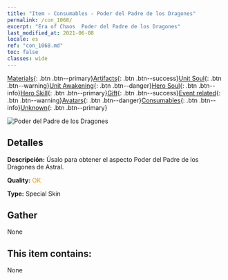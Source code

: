 ```yaml
---
title: "Item - Consumables - Poder del Padre de los Dragones"
permalink: /con_1068/
excerpt: "Era of Chaos  Poder del Padre de los Dragones"
last_modified_at: 2021-06-08
locale: es
ref: "con_1068.md"
toc: false
classes: wide
---
```

 [Materials](/ItemsES/){: .btn .btn--primary}[Artifacts](/ItemsES/Artifacts/){: .btn .btn--success}[Unit Soul](/ItemsES/UnitSoul/){: .btn .btn--warning}[Unit Awakening](/ItemsES/UnitAwakening/){: .btn .btn--danger}[Hero Soul](/ItemsES/HeroSoul/){: .btn .btn--info}[Hero Skill](/ItemsES/HeroSkill/){: .btn .btn--primary}[Gift](/ItemsES/Gift/){: .btn .btn--success}[Event related](/ItemsES/Events/){: .btn .btn--warning}[Avatars](/ItemsES/Avatars/){: .btn .btn--danger}[Consumables](/ItemsES/Consumables/){: .btn .btn--info}[Unknown](/ItemsES/Unknown/){: .btn .btn--primary}

 ![Poder del Padre de los Dragones](/images/h/h_Astral4.jpg)

## Detalles
 **Descripción:** Úsalo para obtener el aspecto Poder del Padre de los Dragones de Astral.

 **Quality:** <span style="color: #FF8C00">OK</span>

 **Type:** Special Skin

## Gather

  None

## This item contains:

  None

